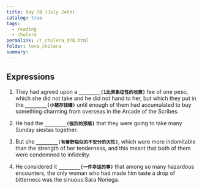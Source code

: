 ```yaml
---
title: Day 78 (July 24th)
catalog: true
tags: 
  - reading
  - cholera
permalink: /r_cholera_d78.html
folder: love_cholera
summary: 
---
```


## Expressions

1.  They had agreed upon a <b data-toggle="tooltip" data-original-title="{{site.data.answers.78_a}}">`________(1比索象征性的收费)`</b> fee of one peso, which she did not take and he did not hand to her, but which they put in the <b data-toggle="tooltip" data-original-title="{{site.data.answers.78_a2}}">`________(小猪存钱罐)`</b> until enough of them had accumulated to buy something charming from overseas in the Arcade of the Scribes.

2.  He had the <b data-toggle="tooltip" data-original-title="{{site.data.answers.78_b}}">`________(强烈的预感)`</b> that they were going to take many Sunday siestas together.

3.  But she <b data-toggle="tooltip" data-original-title="{{site.data.answers.78_c}}">`________(有着野猫似的不安分的天性)`</b>, which were more indomitable than the strength of her tenderness, and this meant that both of them were condemned to infidelity.

4.  He considered it <b data-toggle="tooltip" data-original-title="{{site.data.answers.78_d}}">`________(一件幸运的事)`</b> that among so many hazardous encounters, the only woman who had made him taste a drop of bitterness was the sinuous Sara Noriega.